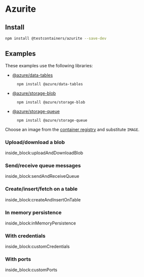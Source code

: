 # Azurite

## Install

```bash
npm install @testcontainers/azurite --save-dev
```

## Examples

These examples use the following libraries:

- [@azure/data-tables](https://www.npmjs.com/package/@azure/data-tables)
   
        npm install @azure/data-tables

- [@azure/storage-blob](https://www.npmjs.com/package/@azure/storage-blob)

        npm install @azure/storage-blob

- [@azure/storage-queue](https://www.npmjs.com/package/@azure/storage-queue)

        npm install @azure/storage-queue

Choose an image from the [container registry](https://hub.docker.com/r/microsoft/azure-storage-azurite) and substitute `IMAGE`.

### Upload/download a blob

<!--codeinclude-->
[](../../packages/modules/azurite/src/azurite-container.test.ts) inside_block:uploadAndDownloadBlob
<!--/codeinclude-->

### Send/receive queue messages

<!--codeinclude-->
[](../../packages/modules/azurite/src/azurite-container.test.ts) inside_block:sendAndReceiveQueue
<!--/codeinclude-->

### Create/insert/fetch on a table

<!--codeinclude-->
[](../../packages/modules/azurite/src/azurite-container.test.ts) inside_block:createAndInsertOnTable
<!--/codeinclude-->

### In memory persistence

<!--codeinclude-->
[](../../packages/modules/azurite/src/azurite-container.test.ts) inside_block:inMemoryPersistence
<!--/codeinclude-->

### With credentials

<!--codeinclude-->
[](../../packages/modules/azurite/src/azurite-container.test.ts) inside_block:customCredentials
<!--/codeinclude-->

### With ports

<!--codeinclude-->
[](../../packages/modules/azurite/src/azurite-container.test.ts) inside_block:customPorts
<!--/codeinclude-->

